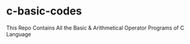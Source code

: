 # c-basic-codes
This Repo Contains All the Basic &amp; Arithmetical Operator Programs of C Language
